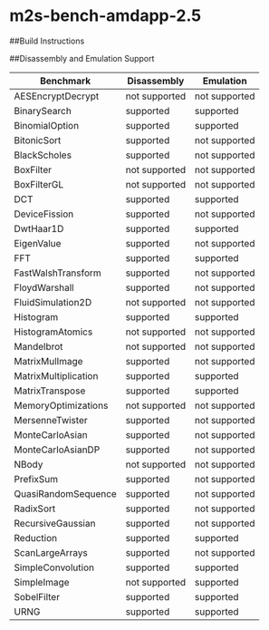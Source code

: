 # m2s-bench-amdapp-2.5

##Build Instructions

##Disassembly and Emulation Support

| Benchmark            | Disassembly   | Emulation     |
|----------------------|---------------|---------------|
| AESEncryptDecrypt    | not supported | not supported |
| BinarySearch         | supported     | supported     |
| BinomialOption       | supported     | supported     |
| BitonicSort          | supported     | not supported |
| BlackScholes         | supported     | not supported |
| BoxFilter            | not supported | not supported |
| BoxFilterGL          | not supported | not supported |
| DCT                  | supported     | supported     |
| DeviceFission        | supported     | not supported |
| DwtHaar1D            | supported     | supported     |
| EigenValue           | supported     | not supported |
| FFT                  | supported     | supported     |
| FastWalshTransform   | supported     | not supported |
| FloydWarshall        | supported     | not supported |
| FluidSimulation2D    | not supported | not supported |
| Histogram            | supported     | supported     |
| HistogramAtomics     | not supported | not supported |
| Mandelbrot           | not supported | not supported |
| MatrixMulImage       | supported     | not supported |
| MatrixMultiplication | supported     | supported     |
| MatrixTranspose      | supported     | supported     |
| MemoryOptimizations  | not supported | not supported |
| MersenneTwister      | supported     | not supported |
| MonteCarloAsian      | supported     | not supported |
| MonteCarloAsianDP    | supported     | not supported |
| NBody                | not supported | not supported |
| PrefixSum            | supported     | not supported |
| QuasiRandomSequence  | supported     | not supported |
| RadixSort            | supported     | not supported |
| RecursiveGaussian    | supported     | not supported |
| Reduction            | supported     | supported     |
| ScanLargeArrays      | supported     | not supported |
| SimpleConvolution    | supported     | supported     |
| SimpleImage          | not supported | supported     |
| SobelFilter          | supported     | supported     |
| URNG                 | supported     | supported     |


